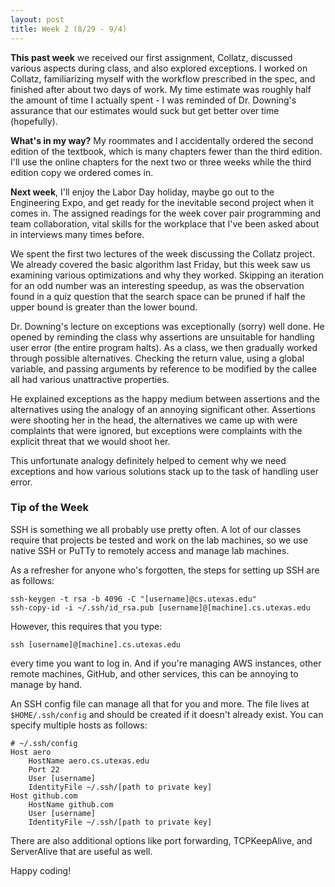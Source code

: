 ```yaml
---
layout: post
title: Week 2 (8/29 - 9/4)
---
```


**This past week** we received our first assignment, Collatz, discussed various aspects during class, and also explored exceptions. I worked on Collatz, familiarizing myself with the workflow prescribed in the spec, and finished after about two days of work. My time estimate was roughly half the amount of time I actually spent - I was reminded of Dr. Downing's assurance that our estimates would suck but get better over time (hopefully). 

**What's in my way?** My roommates and I accidentally ordered the second edition of the textbook, which is many chapters fewer than the third edition. I'll use the online chapters for the next two or three weeks while the third edition copy we ordered comes in.  

**Next week**, I'll enjoy the Labor Day holiday, maybe go out to the Engineering Expo, and get ready for the inevitable second project when it comes in. The assigned readings for the week cover pair programming and team collaboration, vital skills for the workplace that I've been asked about in interviews many times before.   

We spent the first two lectures of the week discussing the Collatz project. We already covered the basic algorithm last Friday, but this week saw us examining various optimizations and why they worked. Skipping an iteration for an odd number was an interesting speedup, as was the observation found in a quiz question that the search space can be pruned if half the upper bound is greater than the lower bound. 

Dr. Downing's lecture on exceptions was exceptionally (sorry) well done. He opened by reminding the class why assertions are unsuitable for handling user error (the entire program halts). As a class, we then gradually worked through possible alternatives. 
Checking the return value, using a global variable, and passing arguments by reference to be modified by the callee all had various unattractive properties.

He explained exceptions as the happy medium between assertions and the alternatives using the analogy of an annoying significant other.
Assertions were shooting her in the head, the alternatives we came up with were complaints that were ignored, but exceptions were complaints with the explicit threat that we would shoot her.

This unfortunate analogy definitely helped to cement why we need exceptions and how various solutions stack up to the task of handling user error.

### Tip of the Week
SSH is something we all probably use pretty often. A lot of our classes require that projects be tested and work on the lab machines, so we use native SSH or PuTTy to remotely access and manage lab machines.

As a refresher for anyone who's forgotten, the steps for setting up SSH are as follows:

```shell
ssh-keygen -t rsa -b 4096 -C "[username]@cs.utexas.edu"
ssh-copy-id -i ~/.ssh/id_rsa.pub [username]@[machine].cs.utexas.edu
```

However, this requires that you type: 

```shell
ssh [username]@[machine].cs.utexas.edu
```
every time you want to log in. And if you're managing AWS instances, other remote machines, GitHub, and other services, this can be annoying to manage by hand.

An SSH config file can manage all that for you and more. The file lives at ``$HOME/.ssh/config`` and should be created if it doesn't already exist. You can specify multiple hosts as follows:

```shell
# ~/.ssh/config
Host aero
    HostName aero.cs.utexas.edu
    Port 22
    User [username]
    IdentityFile ~/.ssh/[path to private key]
Host github.com
    HostName github.com
    User [username]
    IdentityFile ~/.ssh/[path to private key]
```

There are also additional options like port forwarding, TCPKeepAlive, and ServerAlive that are useful as well.

Happy coding!

